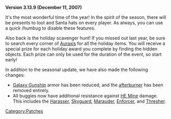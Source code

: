 **Version 3.13.9 (December 11, 2007)**

It's the most wonderful time of the year! In the spirit of the season,
there will be presents to loot and Santa hats on every player. As
always, you can use a quick /humbug to disable these features.

Also back is the holiday scavenger hunt! If you missed out last year, be
sure to search every corner of [Auraxis](Auraxis.md "wikilink") for all the
holiday items. You will receive a special prize for each holiday award
you complete by finding the hidden objects. Each prize can only be used
for the duration of the event, so start early!

In addition to the seasonal update, we have also made the following
changes:

- [Galaxy Gunship](Galaxy_Gunship.md "wikilink") armor has been reduced,
  and the [afterburner](afterburner.md "wikilink") has been removed
  entirely.
- All buggies now have additional resistance against [HE
  Mine](HE_Mine.md "wikilink") damage. This includes the
  [Harasser](Harasser.md "wikilink"), [Skyguard](Skyguard.md "wikilink"),
  [Marauder](Marauder.md "wikilink"), [Enforcer](Enforcer.md "wikilink"),
  and [Thresher](Thresher.md "wikilink").

[Category:Patches](Category:Patches.md "wikilink")
